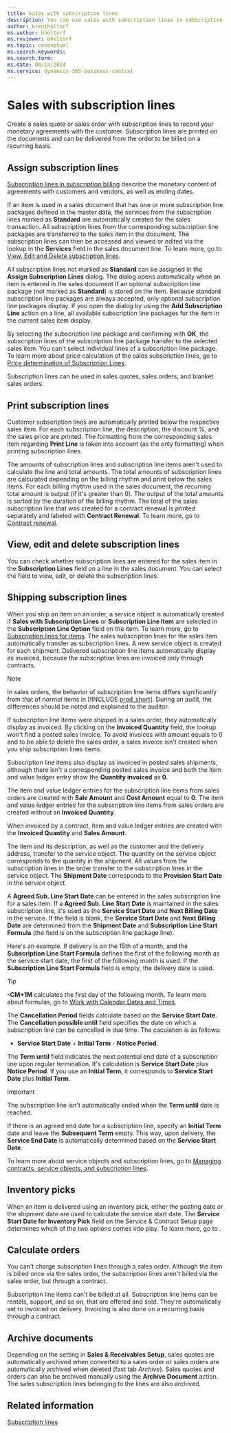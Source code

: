 ```yaml
---
title: Sales with subscription lines
description: You can use sales with subscription lines in subscription billing.
author: brentholtorf
ms.author: bholtorf
ms.reviewer: bholtorf
ms.topic: conceptual
ms.search.keywords: 
ms.search.form: 
ms.date: 08/14/2024
ms.service: dynamics-365-business-central
---
```


# Sales with subscription lines

Create a sales quote or sales order with subscription lines to record your monetary agreements with the customer. Subscription lines are printed on the documents and can be delivered from the order to be billed on a recurring basis.

## Assign subscription lines

[Subscription lines in subscription billing](../masterdata/service-commitments.md) describe the monetary content of agreements with customers and vendors, as well as ending dates.

If an item is used in a sales document that has one or more subscription line packages defined in the master data, the services from the subscription lines marked as **Standard** are automatically created for the sales transaction. All subscription lines from the corresponding subscription line packages are transferred to the sales item in the document. The subscription lines can then be accessed and viewed or edited via the lookup in the **Services** field in the sales document line. To learn more, go to [View, Edit and Delete subscription lines](#view-edit-and-delete-subscription-lines).

All subscription lines not marked as **Standard** can be assigned in the **Assign Subscription Lines** dialog. The dialog opens automatically when an item is entered in the sales document if an optional subscription line package (not marked as **Standard**) is stored on the item. Because standard subscription line packages are always accepted, only optional subscription line packages display.
If you open the dialog by using the **Add Subscription Line** action on a line, all available subscription line packages for the item in the current sales item display.

By selecting the subscription line package and confirming with **OK**, the subscription lines of the subscription line package transfer to the selected sales item. You can't select individual lines of a subscription line package. To learn more about price calculation of the sales subscription lines, go to [Price determination of Subscription Lines](price-calculation.md#price-determination-of-subscription-lines).

Subscription lines can be used in sales quotes, sales orders, and blanket sales orders.

## Print subscription lines

Customer subscription lines are automatically printed below the respective sales item. For each subscription line, the description, the discount %, and the sales price are printed. The formatting from the corresponding sales item regarding **Print Line** is taken into account (as the only formatting) when printing subscription lines.

The amounts of subscription lines and subscription line items aren't used to calculate the line and total amounts. The total amounts of subscription lines are calculated depending on the billing rhythm and print below the sales items. For each billing rhythm used in the sales document, the recurring total amount is output (if it's greater than 0). The output of the total amounts is sorted by the duration of the billing rhythm. The total of the sales subscription line that was created for a contract renewal is printed separately and labeled with **Contract Renewal**. To learn more, go to [Contract renewal](../working-with-contracts/contract-renewal.md).

## View, edit and delete subscription lines

You can check whether subscription lines are entered for the sales item in the **Subscription Lines** field on a line in the sales document. You can select the field to view, edit, or delete the subscription lines.

## Shipping subscription lines

When you ship an item on an order, a service object is automatically created if **Sales with Subscription Lines** or **Subscription Line Item** are selected in the **Subscription Line Option** field on the item. To learn more, go to [Subscription lines for items](../masterdata/items.md). The sales subscription lines for the sales item automatically transfer as subscription lines. A new service object is created for each shipment. Delivered subscription line items automatically display as invoiced, because the subscription lines are invoiced only through contracts.

> [!NOTE]
> In sales orders, the behavior of subscription line items differs significantly from that of *normal* items in [!INCLUDE [prod_short](../../includes/prod_short.md)]. During an audit, the differences should be noted and explained to the auditor.

If subscription line items were shipped in a sales order, they automatically display as invoiced. By clicking on the **Invoiced Quantity** field, the lookup won't find a posted sales invoice. To avoid invoices with amount equals to 0 and to be able to delete the sales order, a sales invoice isn't created when you ship subscription lines items.

Subscription line items also display as invoiced in posted sales shipments, although there isn't a corresponding posted sales invoice and both the item and value ledger entry show the **Quantity invoiced** as **0**.

The item and value ledger entries for the subscription line items from sales orders are created with **Sale Amount** and **Cost Amount** equal to **0**. The item and value ledger entries for the subscription line items from sales orders are created without an **Invoiced Quantity**.

When invoiced by a contract, item and value ledger entries are created with the **Invoiced Quantity** and **Sales Amount**.

The item and its description, as well as the customer and the delivery address, transfer to the service object. The quantity on the service object corresponds to the quantity in the shipment. All values from the subscription lines in the order transfer to the subscription lines in the service object. The **Shipment Date** corresponds to the **Provision Start Date** in the service object.

A **Agreed Sub. Line Start Date** can be entered in the sales subscription line for a sales item. If a **Agreed Sub. Line Start Date** is maintained in the sales subscription line, it's used as the **Service Start Date** and **Next Billing Date** in the service. If the field is blank, the **Service Start Date** and **Next Billing Date** are determined from the **Shipment Date** and **Subscription Line Start Formula** (the field is on the subscription line package line).

Here's an example. If delivery is on the 15th of a month, and the **Subscription Line Start Formula** defines the first of the following month as the service start date, the first of the following month is used. If the **Subscription Line Start Formula** field is empty, the delivery date is used.

> [!TIP]
> **-CM+1M** calculates the first day of the following month. To learn more about formulas, go to [Work with Calendar Dates and Times](../../ui-enter-date-ranges.md).

The **Cancellation Period** fields calculate based on the **Service Start Date**. The **Cancellation possible until** field specifies the date on which a subscription line can be cancelled in due time. The caculation is as follows:

* **Service Start Date** + **Initial Term** - **Notice Period**.

The **Term until** field indicates the next potential end date of a subscription line upon regular termination. It's calculation is **Service Start Date** plus **Notice Period**. If you use an **Initial Term**, it corresponds to **Service Start Date** plus **Initial Term**.

> [!IMPORTANT]
> The subscription line isn't automatically ended when the **Term until** date is reached.

If there is an agreed end date for a subscription line, specify an **Initial Term** date and leave the **Subsequent Term** empty. This way, upon delivery, the **Service End Date** is automatically determined based on the **Service Start Date**.

To learn more about service objects and subscription lines, go to [Managing contracts, service objects, and subscription lines](../working-with-contracts/contracts-services-mgmt.md).

## Inventory picks

When an item is delivered using an inventory pick, either the posting date or the shipment date are used to calculate the service start date. The **Service Start Date for Inventory Pick** field on the Service & Contract Setup page determines which of the two options comes into play. To learn more, go to .

## Calculate orders

You can't charge subscription lines through a sales order. Although the item is billed once via the sales order, the subscription lines aren't billed via the sales order, but through a contract.

Subscription line items can't be billed at all. Subscription line items can be rentals, support, and so on, that are offered and sold. They're automatically set to invoiced on delivery. Invoicing is also done on a recurring basis through a contract.

## Archive documents

Depending on the setting in **Sales & Receivables Setup**, sales quotes are automatically archived when converted to a sales order or sales orders are automatically archived when deleted (fast tab *Archive*). Sales quotes and orders can also be archived manually using the **Archive Document** action. The sales subscription lines belonging to the lines are also archived.

## Related information

[Subscription lines](../masterdata/service-commitments.md)
